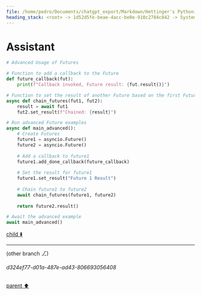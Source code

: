 ```yaml
---
file: /home/pedro/Documents/chatgpt_export/Markdown/Hettinger's Pythonic Coding Style.md
heading_stack: <root> -> 1d52d5fe-beae-4acc-be0e-910c2784c842 -> System -> 990cbfc8-f01c-4465-94d6-e8a9d6fea7b5 -> System -> aaa237dc-dc1e-4222-abfc-c36e07f03dac -> User -> 776fab5c-cc53-47a1-93dc-69a27010cdb2 -> Assistant -> aaa247ef-988b-49a9-9915-daf574ce71f4 -> User -> eeb04c84-cace-44d7-bbf4-3e7201f1b820 -> Assistant -> Table of Contents -> aaa2a5cc-949d-4e45-a2d0-6bec76f30b74 -> User -> 33a36459-de59-441a-b57c-b1d27d5bbad4 -> Assistant -> Futures -> 605be0ce-7fc0-47d8-8fef-58ca8a49c65f -> Assistant -> 0c6dc032-3a73-440d-914f-c72664028d9b -> Tool -> aaa454d4-0532-474b-82f6-8154c1a7612c -> Assistant -> 3237308d-b095-4d08-9746-c7458657226d -> Assistant -> aaa20508-57a4-4965-ba67-5ed4ef91fb76 -> User -> 92fb49ad-feb6-4053-983d-6b162fdbab12 -> Assistant -> d8424461-3cf2-49ac-a5da-ab7a1ddf0f99 -> Tool -> 3618722f-01ac-47cd-a789-3b6a0c7129cf -> Assistant -> Basic Usage -> Common Use-Cases -> Under the Hood -> aaa24d5e-3e65-4629-b95b-4cabd8fd44e1 -> User -> bf752daf-e729-42d7-85c7-57076960e59a -> Assistant
---
```

# Assistant

```python
# Advanced Usage of Futures

# Function to add a callback to the Future
def future_callback(fut):
    print(f"Callback invoked, Future result: {fut.result()}")

# Function to set the result of another Future based on the first Future
async def chain_futures(fut1, fut2):
    result = await fut1
    fut2.set_result(f"Chained: {result}")

# Run advanced Future examples
async def main_advanced():
    # Create Futures
    future1 = asyncio.Future()
    future2 = asyncio.Future()
    
    # Add a callback to future1
    future1.add_done_callback(future_callback)
    
    # Set the result for future1
    future1.set_result("Future 1 Result")
    
    # Chain future1 to future2
    await chain_futures(future1, future2)
    
    return future2.result()

# Await the advanced example
await main_advanced()
```

[child ⬇️](#d324ef77-d01a-487e-ad43-806693056408)

---

(other branch ⎇)
###### d324ef77-d01a-487e-ad43-806693056408
[parent ⬆️](#bf752daf-e729-42d7-85c7-57076960e59a)
